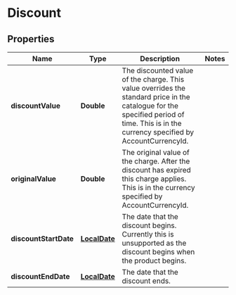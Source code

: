 
# Discount

## Properties
Name | Type | Description | Notes
------------ | ------------- | ------------- | -------------
**discountValue** | **Double** | The discounted value of the charge. This value overrides the standard price in the catalogue for the specified period of time. This is in the currency specified by AccountCurrencyId.  | 
**originalValue** | **Double** | The original value of the charge. After the discount has expired this charge applies. This is in the currency specified by AccountCurrencyId.  | 
**discountStartDate** | [**LocalDate**](LocalDate.md) | The date that the discount begins. Currently this is unsupported as the discount begins when the product begins. | 
**discountEndDate** | [**LocalDate**](LocalDate.md) | The date that the discount ends. | 



